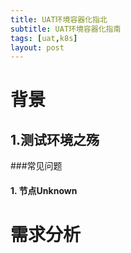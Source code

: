 ```yaml
---
title: UAT环境容器化指北
subtitle: UAT环境容器化指南
tags: [uat,k8s]
layout: post
---
```






# 背景



## 1.测试环境之殇



###常见问题

#### 1. 节点Unknown



 





# 需求分析